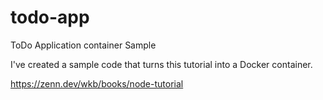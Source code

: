 # todo-app
ToDo Application container Sample

I've created a sample code that turns this tutorial into a Docker container.

https://zenn.dev/wkb/books/node-tutorial


